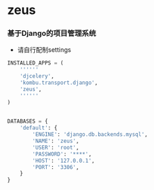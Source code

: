 # zeus
### 基于Django的项目管理系统


* 请自行配制settings

```python
INSTALLED_APPS = (
    ''''''
    'djcelery',
    'kombu.transport.django',
    'zeus',
    ''''''
)
```
```python
    
DATABASES = {
    'default': {
        'ENGINE': 'django.db.backends.mysql',
        'NAME': 'zeus',
        'USER': 'root',
        'PASSWORD': '****',
        'HOST': '127.0.0.1',
        'PORT': '3306',
    }
}

```